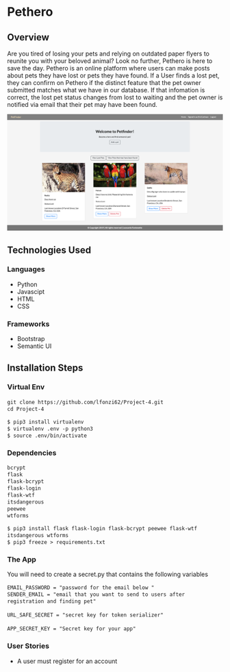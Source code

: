 # Pethero

## Overview
Are you tired of losing your pets and relying on outdated paper flyers to reunite you with your beloved animal? Look no further, Pethero is here to save the day. Pethero is an online platform where users can make posts about pets they have lost or pets they have found. If a User finds a lost pet, they can confirm on Pethero if the distinct feature that the pet owner submitted matches what we have in our database. If that infomation is correct, the lost pet status changes from lost to waiting and the pet owner is notified via email that their pet may have been found. 

![ScreenShot](static/images/pets_home_page.PNG)

## Technologies Used 

 ### Languages
- Python 
- Javascipt 
- HTML
- CSS


 ### Frameworks
 - Bootstrap 
 - Semantic UI
 
## Installation Steps 

### Virtual Env
```
git clone https://github.com/lfonzi62/Project-4.git
cd Project-4 
```

```
$ pip3 install virtualenv
$ virtualenv .env -p python3
$ source .env/bin/activate
```
### Dependencies
``` 
bcrypt
flask
flask-bcrypt
flask-login
flask-wtf
itsdangerous
peewee
wtforms
``` 
```
$ pip3 install flask flask-login flask-bcrypt peewee flask-wtf itsdangerous wtforms
$ pip3 freeze > requirements.txt
```
### The App
You will need to create a secret.py that contains the following variables 
```
EMAIL_PASSWORD = "password for the email below "
SENDER_EMAIL = "email that you want to send to users after registration and finding pet"

URL_SAFE_SECRET = "secret key for token serializer"

APP_SECRET_KEY = "Secret key for your app"
```
### User Stories
- A user must register for an account
